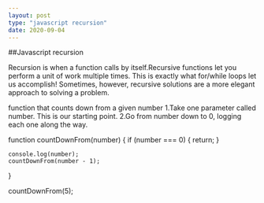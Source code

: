 ```yaml
---
layout: post
type: "javascript recursion"
date: 2020-09-04
---
```

##Javascript recursion

Recursion is when a function calls by itself.Recursive functions let you perform a unit of work multiple times.
This is exactly what for/while loops let us accomplish!
Sometimes, however, recursive solutions are a more elegant approach to solving a problem.

function that counts down from a given number
1.Take one parameter called number. This is our starting point.
2.Go from number down to 0, logging each one along the way.

function countDownFrom(number) {
	if (number === 0) {
		return;
	}

    console.log(number);    
    countDownFrom(number - 1);
}

countDownFrom(5);